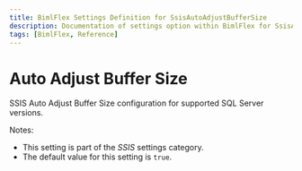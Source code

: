 ```yaml
---
title: BimlFlex Settings Definition for SsisAutoAdjustBufferSize
description: Documentation of settings option within BimlFlex for SsisAutoAdjustBufferSize
tags: [BimlFlex, Reference]
---
```


# Auto Adjust Buffer Size

SSIS Auto Adjust Buffer Size configuration for supported SQL Server versions.

Notes:

* This setting is part of the *SSIS* settings category.
* The default value for this setting is `true`.
